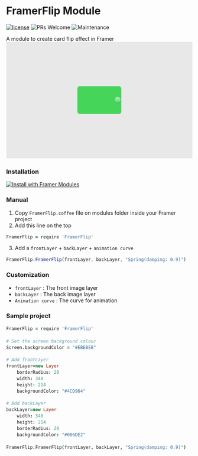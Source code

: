 # FramerFlip Module
[![license](https://img.shields.io/github/license/bpxl-labs/RemoteLayer.svg)](https://opensource.org/licenses/MIT)
![PRs Welcome](https://img.shields.io/badge/PRs-welcome-brightgreen.svg)
![Maintenance](https://img.shields.io/maintenance/yes/2018.svg)

A module to create card flip effect in Framer
![FramerFlip gif](/FramerFlip.gif?raw=true)

### Installation
<a href='https://open.framermodules.com/Symbols'>
    <img alt='Install with Framer Modules'
    src='https://www.framermodules.com/assets/badge@2x.png' width='160' height='40' />
</a>

### Manual

1. Copy `FramerFlip.coffee` file on modules folder inside your Framer project
2. Add this line on the top 
```coffeescript
FramerFlip = require 'FramerFlip'
```
3. Add a `frontLayer` + `backLayer`  + `animation curve`

```javascript
FramerFlip.FramerFlip(frontLayer, backLayer, "Spring(damping: 0.9)")
```

### Customization
* `frontLayer` : The front image layer
* `backLayer` : The back image layer
* `Animation curve` : The curve for animation


### Sample project
```coffeescript
FramerFlip = require 'FramerFlip'

# Set the screen background colour
Screen.backgroundColor = "#EBEBEB"

# Add frontLayer
frontLayer=new Layer
	borderRadius: 20
	width: 340
	height: 214
	backgroundColor: "#4CD964"

# Add backLayer
backLayer=new Layer
	width: 340
	height: 214
	borderRadius: 20
	backgroundColor: "#006DE2"

FramerFlip.FramerFlip(frontLayer, backLayer, "Spring(damping: 0.9)")

```
